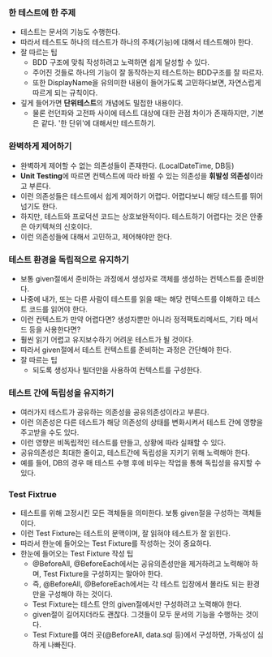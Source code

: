 ### 한 테스트에 한 주제
* 테스트는 문서의 기능도 수행한다.
* 따라서 테스트도 하나의 테스트가 하나의 주제(기능)에 대해서 테스트해야 한다.
* 잘 따르는 팁
  * BDD 구조에 맞춰 작성하려고 노력하면 쉽게 달성할 수 있다.
  * 주어진 것들로 하나의 기능이 잘 동작하는지 테스트하는 BDD구조를 잘 따르자.
  * 또한 DisplayName을 유의미한 내용이 들어가도록 고민하다보면, 자연스럽게 따르게 되는 규칙이다.
* 깊게 들어가면 **단위테스트**의 개념에도 밀접한 내용이다.
  * 물론 런던파와 고전파 사이에 테스트 대상에 대한 관점 차이가 존재하지만, 기본은 같다. '한 단위'에 대해서만 테스트하기.

### 완벽하게 제어하기
* 완벽하게 제어할 수 없는 의존성들이 존재한다. (LocalDateTime, DB등)
* **Unit Testing**에 따르면 컨텍스트에 따라 바뀔 수 있는 의존성을 **휘발성 의존성**이라고 부른다.
* 이런 의존성들은 테스트에서 쉽게 제어하기 어렵다. 어렵다보니 해당 테스트를 뛰어넘기도 한다.
* 하지만, 테스트와 프로덕션 코드는 상호보완적이다. 테스트하기 어렵다는 것은 안좋은 아키텍쳐의 신호이다.
* 이런 의존성들에 대해서 고민하고, 제어해야만 한다.

### 테스트 환경을 독립적으로 유지하기
* 보통 given절에서 준비하는 과정에서 생성자로 객체를 생성하는 컨텍스트를 준비한다.
* 나중에 내가, 또는 다른 사람이 테스트를 읽을 때는 해당 컨텍스트를 이해하고 테스트 코드를 읽어야 한다.
* 이런 컨텍스트가 만약 어렵다면? 생성자뿐만 아니라 정적팩토리메서드, 기타 메서드 등을 사용한다면?
* 훨씬 읽기 어렵고 유지보수하기 어려운 테스트가 될 것이다.
* 따라서 given절에서 테스트 컨텍스트를 준비하는 과정은 간단해야 한다.
* 잘 따르는 팁
  * 되도록 생성자나 빌더만을 사용하여 컨텍스트를 구성한다.

### 테스트 간에 독립성을 유지하기
* 여러가지 테스트가 공유하는 의존성을 공유의존성이라고 부른다.
* 이런 의존성은 다른 테스트가 해당 의존성의 상태를 변화시켜서 테스트 간에 영향을 주고받을 수도 있다.
* 이런 영향은 비독립적인 테스트를 만들고, 상황에 따라 실패할 수 있다.
* 공유의존성은 최대한 줄이고, 테스트간에 독립성을 지키기 위해 노력해야 한다.
* 예를 들어, DB의 경우 매 테스트 수행 후에 비우는 작업을 통해 독립성을 유지할 수 있다.

### Test Fixtrue
* 테스트를 위해 고정시킨 모든 객체들을 의미한다. 보통 given절을 구성하는 객체들이다.
* 이런 Test Fixture는 테스트의 문맥이며, 잘 읽혀야 테스트가 잘 읽힌다.
* 따라서 한눈에 들어오는 Test Fixture를 작성하는 것이 중요하다.
* 한눈에 들어오는 Test Fixture 작성 팁
  * @BeforeAll, @BeforeEach에서는 공유의존성만을 제거하려고 노력해야 하며, Test Fixture을 구성하지는 말아야 한다.
  * 즉, @BeforeAll, @BeforeEach에서는 각 테스트 입장에서 몰라도 되는 환경만을 구성해야 하는 것이다.
  * Test Fixture는 테스트 안의 given절에서만 구성하려고 노력해야 한다.
  * given절이 길어지더라도 괜찮다. 그것들이 모두 문서의 기능을 수행하는 것이다.
  * Test Fixture를 여러 곳(@BeforeAll, data.sql 등)에서 구성하면, 가독성이 심하게 나빠진다.